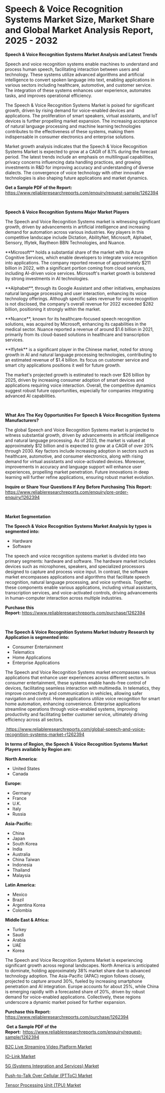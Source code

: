 <p><h1>Speech & Voice Recognition Systems Market Size, Market Share and Global Market Analysis Report, 2025 - 2032</h1></p><p><strong>Speech & Voice Recognition Systems Market Analysis and Latest Trends</strong></p>
<p><p>Speech and voice recognition systems enable machines to understand and process human speech, facilitating interaction between users and technology. These systems utilize advanced algorithms and artificial intelligence to convert spoken language into text, enabling applications in various sectors including healthcare, automotive, and customer service. The integration of these systems enhances user experience, automates tasks, and improves operational efficiency.</p><p>The Speech & Voice Recognition Systems Market is poised for significant growth, driven by rising demand for voice-enabled devices and applications. The proliferation of smart speakers, virtual assistants, and IoT devices is further propelling market expansion. The increasing acceptance of natural language processing and machine learning technologies contributes to the effectiveness of these systems, making them indispensable in consumer electronics and enterprise solutions.</p><p>Market growth analysis indicates that the Speech & Voice Recognition Systems Market is expected to grow at a CAGR of 8.1% during the forecast period. The latest trends include an emphasis on multilingual capabilities, privacy concerns influencing data handling practices, and growing investments in R&D for improving accuracy and understanding of diverse dialects. The convergence of voice technology with other innovative technologies is also shaping future applications and market dynamics.</p></p>
<p><strong>Get a Sample PDF of the Report:&nbsp;</strong> <a href="https://www.reliableresearchreports.com/enquiry/request-sample/1262394?utm_campaign=36&utm_medium=2&utm_source=Github&utm_content=ia&utm_term=15022025&utm_id=speech-voice-recognition-systems">https://www.reliableresearchreports.com/enquiry/request-sample/1262394</a></p>
<p>&nbsp;</p>
<p><strong>Speech & Voice Recognition Systems Major Market Players</strong></p>
<p><p>The Speech and Voice Recognition Systems market is witnessing significant growth, driven by advancements in artificial intelligence and increasing demand for automation across various industries. Key players in this competitive landscape include Dictation, AbilityNet, Microsoft, Alphabet, Sensory, Iflytek, Raytheon BBN Technologies, and Nuance.</p><p>**Microsoft** holds a substantial share of the market with its Azure Cognitive Services, which enable developers to integrate voice recognition into applications. The company reported revenue of approximately $211 billion in 2022, with a significant portion coming from cloud services, including AI-driven voice services. Microsoft's market growth is bolstered by strong investments in AI technologies.</p><p>**Alphabet**, through its Google Assistant and other initiatives, emphasizes natural language processing and user interaction, enhancing its voice technology offerings. Although specific sales revenue for voice recognition is not disclosed, the company's overall revenue for 2022 exceeded $282 billion, positioning it strongly within the market.</p><p>**Nuance**, known for its healthcare-focused speech recognition solutions, was acquired by Microsoft, enhancing its capabilities in the medical sector. Nuance reported a revenue of around $1.6 billion in 2021, primarily from its cloud-based solutions in healthcare and transcription services.</p><p>**Iflytek** is a significant player in the Chinese market, noted for strong growth in AI and natural language processing technologies, contributing to an estimated revenue of $1.4 billion. Its focus on customer service and smart city applications positions it well for future growth.</p><p>The market's projected growth is estimated to reach over $26 billion by 2025, driven by increasing consumer adoption of smart devices and applications requiring voice interaction. Overall, the competitive dynamics suggest robust future opportunities, especially for companies integrating advanced AI capabilities.</p></p>
<p>&nbsp;</p>
<p><strong>What Are The Key Opportunities For Speech & Voice Recognition Systems Manufacturers?</strong></p>
<p><p>The global Speech and Voice Recognition Systems market is projected to witness substantial growth, driven by advancements in artificial intelligence and natural language processing. As of 2023, the market is valued at approximately $12 billion and is expected to grow at a CAGR of over 20% through 2030. Key factors include increasing adoption in sectors such as healthcare, automotive, and consumer electronics, along with rising demand for virtual assistants and voice-activated devices. Moreover, improvements in accuracy and language support will enhance user experiences, propelling market penetration. Future innovations in deep learning will further refine applications, ensuring robust market evolution.</p></p>
<p><strong>Inquire or Share Your Questions If Any Before Purchasing This Report:</strong> <a href="https://www.reliableresearchreports.com/enquiry/pre-order-enquiry/1262394?utm_campaign=36&utm_medium=2&utm_source=Github&utm_content=ia&utm_term=15022025&utm_id=speech-voice-recognition-systems">https://www.reliableresearchreports.com/enquiry/pre-order-enquiry/1262394</a></p>
<p>&nbsp;</p>
<p><strong>Market Segmentation</strong></p>
<p><strong>The Speech & Voice Recognition Systems Market Analysis by types is segmented into:</strong></p>
<p><ul><li>Hardware</li><li>Software</li></ul></p>
<p><p>The speech and voice recognition systems market is divided into two primary segments: hardware and software. The hardware market includes devices such as microphones, speakers, and specialized processors designed to capture and process voice input. In contrast, the software market encompasses applications and algorithms that facilitate speech recognition, natural language processing, and voice synthesis. Together, these components enable various applications, including virtual assistants, transcription services, and voice-activated controls, driving advancements in human-computer interaction across multiple industries.</p></p>
<p><strong>Purchase this Report:&nbsp;</strong><a href="https://www.reliableresearchreports.com/purchase/1262394?utm_campaign=36&utm_medium=2&utm_source=Github&utm_content=ia&utm_term=15022025&utm_id=speech-voice-recognition-systems">https://www.reliableresearchreports.com/purchase/1262394</a></p>
<p>&nbsp;</p>
<p><strong>The Speech & Voice Recognition Systems Market Industry Research by Application is segmented into:</strong></p>
<p><ul><li>Consumer Entertainment</li><li>Telematics</li><li>Home Applications</li><li>Enterprise Applications</li></ul></p>
<p><p>The Speech and Voice Recognition Systems market encompasses various applications that enhance user experiences across different sectors. In consumer entertainment, these systems enable hands-free control of devices, facilitating seamless interaction with multimedia. In telematics, they improve connectivity and communication in vehicles, allowing safer navigation and control. Home applications utilize voice recognition for smart home automation, enhancing convenience. Enterprise applications streamline operations through voice-enabled systems, improving productivity and facilitating better customer service, ultimately driving efficiency across all sectors.</p></p>
<p><a href="https://www.reliableresearchreports.com/global-speech-and-voice-recognition-systems-market-r1262394?utm_campaign=36&utm_medium=2&utm_source=Github&utm_content=ia&utm_term=15022025&utm_id=speech-voice-recognition-systems">&nbsp;https://www.reliableresearchreports.com/global-speech-and-voice-recognition-systems-market-r1262394</a></p>
<p><strong>In terms of Region, the Speech & Voice Recognition Systems Market Players available by Region are:</strong></p>
<p>
    <p> <strong> North America: </strong>
        <ul>
            <li>United States</li>
            <li>Canada</li>
        </ul>
        </p> 
    <p> <strong> Europe: </strong>
        <ul>
            <li>Germany</li>
            <li>France</li>
            <li>U.K.</li>
            <li>Italy</li>
            <li>Russia</li>
        </ul>
        </p> 
    <p> <strong> Asia-Pacific: </strong>
        <ul>
            <li>China</li>
            <li>Japan</li>
            <li>South Korea</li>
            <li>India</li>
            <li>Australia</li>
            <li>China Taiwan</li>
            <li>Indonesia</li>
            <li>Thailand</li>
            <li>Malaysia</li>
        </ul>
        </p> 
    <p> <strong> Latin America: </strong>
        <ul>
            <li>Mexico</li>
            <li>Brazil</li>
            <li>Argentina Korea</li>
            <li>Colombia</li>
        </ul>
        </p> 
    <p> <strong> Middle East & Africa: </strong>
        <ul>
            <li>Turkey</li>
            <li>Saudi</li>
            <li>Arabia</li>
            <li>UAE</li>
            <li>Korea</li>
        </ul>
    </p>
    </p>
<p><p>The Speech and Voice Recognition Systems Market is experiencing significant growth across regional landscapes. North America is anticipated to dominate, holding approximately 38% market share due to advanced technology adoption. The Asia-Pacific (APAC) region follows closely, projected to capture around 30%, fueled by increasing smartphone penetration and AI integration. Europe accounts for about 25%, while China is emerging rapidly with a forecasted share of 20%, driven by robust demand for voice-enabled applications. Collectively, these regions underscore a dynamic market poised for further expansion.</p></p>
<p><strong>Purchase this Report: </strong><a href="https://www.reliableresearchreports.com/purchase/1262394?utm_campaign=36&utm_medium=2&utm_source=Github&utm_content=ia&utm_term=15022025&utm_id=speech-voice-recognition-systems">https://www.reliableresearchreports.com/purchase/1262394</a></p>
<p>&nbsp;<strong>Get a Sample PDF of the Report:&nbsp;&nbsp;</strong><a href="https://www.reliableresearchreports.com/enquiry/request-sample/1262394?utm_campaign=36&utm_medium=2&utm_source=Github&utm_content=ia&utm_term=15022025&utm_id=speech-voice-recognition-systems">https://www.reliableresearchreports.com/enquiry/request-sample/1262394</a></p>
<p><strong></strong></p>
<p><p><a href="https://github.com/slmagaddam/Market-Research-Report-List-1/blob/main/b2c-live-streaming-video-platform-market.md?utm_campaign=36&utm_medium=2&utm_source=Github&utm_content=ia&utm_term=15022025&utm_id=speech-voice-recognition-systems">B2C Live Streaming Video Platform Market</a></p><p><a href="https://github.com/chkrselia/Market-Research-Report-List-1/blob/main/io-link-market.md?utm_campaign=36&utm_medium=2&utm_source=Github&utm_content=ia&utm_term=15022025&utm_id=speech-voice-recognition-systems">IO-Link Market</a></p><p><a href="https://github.com/moazugavate/Market-Research-Report-List-1/blob/main/5g-systems-integration-and-services-market.md?utm_campaign=36&utm_medium=2&utm_source=Github&utm_content=ia&utm_term=15022025&utm_id=speech-voice-recognition-systems">5G (Systems Integration and Services) Market</a></p><p><a href="https://github.com/iroldilom/Market-Research-Report-List-1/blob/main/push-to-talk-over-cellular-pttoc-market.md?utm_campaign=36&utm_medium=2&utm_source=Github&utm_content=ia&utm_term=15022025&utm_id=speech-voice-recognition-systems">Push-to-Talk Over Cellular (PTToC) Market</a></p><p><a href="https://github.com/watzondechao/Market-Research-Report-List-1/blob/main/tensor-processing-unit-tpu-market.md?utm_campaign=36&utm_medium=2&utm_source=Github&utm_content=ia&utm_term=15022025&utm_id=speech-voice-recognition-systems">Tensor Processing Unit (TPU) Market</a></p></p>